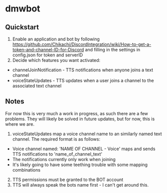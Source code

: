 # dmwbot

## Quickstart
1. Enable an application and bot by following https://github.com/Chikachi/DiscordIntegration/wiki/How-to-get-a-token-and-channel-ID-for-Discord and filling in the settings in config.json for token and serverID
2. Decide which features you want activated:
* channelJoinNotification - TTS notifications when anyone joins a text channel
* voiceStateUpdates - TTS updates when a user joins a channel to the associated text channel

## Notes
For now this is very much a work in progress, as such there are a few problems. They will likely be solved in future updates, but for now, this is where we are.
1. voiceStateUpdates map a voice channel name to an similarly named text channel. The required format is as follows:
* Voice channel named: 'NAME OF CHANNEL - Voice' maps and sends TTS notifications to 'name_of_channel_text'
* The notifications currently only work when joining
* It's likely going to have some teething trouble with some mapping combinations
2. TTS permissions must be granted to the BOT account
3. TTS will always speak the bots name first - I can't get around this.
